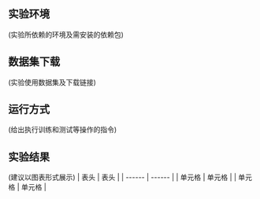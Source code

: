 ## 实验环境
(实验所依赖的环境及需安装的依赖包)


## 数据集下载
(实验使用数据集及下载链接)


## 运行方式
(给出执行训练和测试等操作的指令)


## 实验结果
(建议以图表形式展示)
|  表头   | 表头  |
|  ------  | ------  |
| 单元格  | 单元格 |
| 单元格  | 单元格 |

